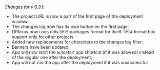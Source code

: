 _Changes for v 6.9.1_: 
- The project URL is now a part of the first page of the deployment window;
- The changes log now has its own button on the first page;
- DPArray now uses only `DP15` packages format for itself. `DP14` format has support only for other projects;
- Added new replacements for characters to the changes log filter;
- Banners have been updated;
- App will now start the autostart app shortcut (if it was allowed) instead of the regular one after the deployment;
- App will not run the app after the deployment if it was unsuccessful
